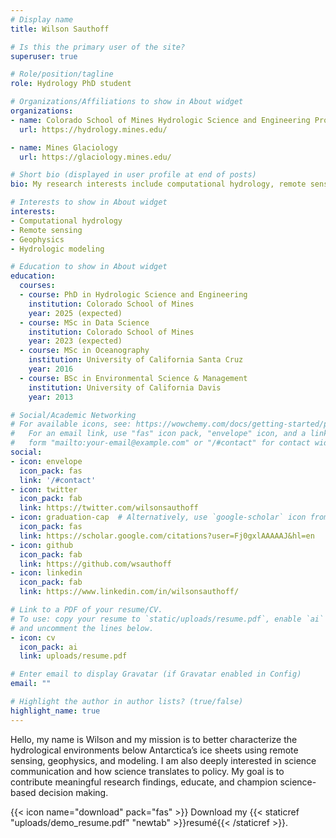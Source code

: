 ```yaml
---
# Display name
title: Wilson Sauthoff

# Is this the primary user of the site?
superuser: true

# Role/position/tagline
role: Hydrology PhD student

# Organizations/Affiliations to show in About widget
organizations:
- name: Colorado School of Mines Hydrologic Science and Engineering Program
  url: https://hydrology.mines.edu/

- name: Mines Glaciology
  url: https://glaciology.mines.edu/

# Short bio (displayed in user profile at end of posts)
bio: My research interests include computational hydrology, remote sensing, geophysics, and hydrologic modeling

# Interests to show in About widget
interests:
- Computational hydrology
- Remote sensing
- Geophysics
- Hydrologic modeling

# Education to show in About widget
education:
  courses:
  - course: PhD in Hydrologic Science and Engineering
    institution: Colorado School of Mines
    year: 2025 (expected)
  - course: MSc in Data Science
    institution: Colorado School of Mines
    year: 2023 (expected)
  - course: MSc in Oceanography
    institution: University of California Santa Cruz
    year: 2016
  - course: BSc in Environmental Science & Management
    institution: University of California Davis
    year: 2013

# Social/Academic Networking
# For available icons, see: https://wowchemy.com/docs/getting-started/page-builder/#icons
#   For an email link, use "fas" icon pack, "envelope" icon, and a link in the
#   form "mailto:your-email@example.com" or "/#contact" for contact widget.
social:
- icon: envelope
  icon_pack: fas
  link: '/#contact'
- icon: twitter
  icon_pack: fab
  link: https://twitter.com/wilsonsauthoff
- icon: graduation-cap  # Alternatively, use `google-scholar` icon from `ai` icon pack
  icon_pack: fas
  link: https://scholar.google.com/citations?user=Fj0gxlAAAAAJ&hl=en
- icon: github
  icon_pack: fab
  link: https://github.com/wsauthoff
- icon: linkedin
  icon_pack: fab
  link: https://www.linkedin.com/in/wilsonsauthoff/

# Link to a PDF of your resume/CV.
# To use: copy your resume to `static/uploads/resume.pdf`, enable `ai` icons in `params.toml`, 
# and uncomment the lines below.
- icon: cv
  icon_pack: ai
  link: uploads/resume.pdf

# Enter email to display Gravatar (if Gravatar enabled in Config)
email: ""

# Highlight the author in author lists? (true/false)
highlight_name: true
---
```


Hello, my name is Wilson and my mission is to better characterize the hydrological environments below Antarctica’s ice sheets using remote sensing, geophysics, and modeling. I am also deeply interested in science communication and how science translates to policy. My goal is to contribute meaningful research findings, educate, and champion science-based decision making.

{{< icon name="download" pack="fas" >}} Download my {{< staticref "uploads/demo_resume.pdf" "newtab" >}}resumé{{< /staticref >}}.
